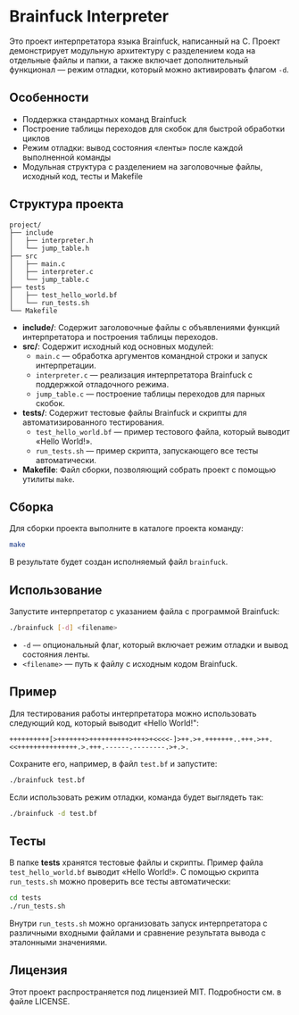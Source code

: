 # Brainfuck Interpreter

Это проект интерпретатора языка Brainfuck, написанный на C. Проект демонстрирует модульную архитектуру с разделением кода на отдельные файлы и папки, а также включает дополнительный функционал — режим отладки, который можно активировать флагом `-d`.

## Особенности

- Поддержка стандартных команд Brainfuck
- Построение таблицы переходов для скобок для быстрой обработки циклов
- Режим отладки: вывод состояния «ленты» после каждой выполненной команды
- Модульная структура с разделением на заголовочные файлы, исходный код, тесты и Makefile

## Структура проекта

```
project/
├── include
│   ├── interpreter.h
│   └── jump_table.h
├── src
│   ├── main.c
│   ├── interpreter.c
│   └── jump_table.c
├── tests
│   ├── test_hello_world.bf
│   └── run_tests.sh
└── Makefile
```

- **include/**: Содержит заголовочные файлы с объявлениями функций интерпретатора и построения таблицы переходов.
- **src/**: Содержит исходный код основных модулей:
  - `main.c` — обработка аргументов командной строки и запуск интерпретации.
  - `interpreter.c` — реализация интерпретатора Brainfuck с поддержкой отладочного режима.
  - `jump_table.c` — построение таблицы переходов для парных скобок.
- **tests/**: Содержит тестовые файлы Brainfuck и скрипты для автоматизированного тестирования.
  - `test_hello_world.bf` — пример тестового файла, который выводит «Hello World!».  
  - `run_tests.sh` — пример скрипта, запускающего все тесты автоматически.
- **Makefile**: Файл сборки, позволяющий собрать проект с помощью утилиты `make`.

## Сборка

Для сборки проекта выполните в каталоге проекта команду:

```bash
make
```

В результате будет создан исполняемый файл `brainfuck`.

## Использование

Запустите интерпретатор с указанием файла с программой Brainfuck:

```bash
./brainfuck [-d] <filename>
```

- `-d` — опциональный флаг, который включает режим отладки и вывод состояния ленты.
- `<filename>` — путь к файлу с исходным кодом Brainfuck.

## Пример

Для тестирования работы интерпретатора можно использовать следующий код, который выводит «Hello World!":

```brainfuck
++++++++++[>+++++++>++++++++++>+++>+<<<<-]>++.>+.+++++++..+++.>++.<<+++++++++++++++.>.+++.------.--------.>+.>.
```

Сохраните его, например, в файл `test.bf` и запустите:

```bash
./brainfuck test.bf
```

Если использовать режим отладки, команда будет выглядеть так:

```bash
./brainfuck -d test.bf
```

## Тесты

В папке **tests** хранятся тестовые файлы и скрипты. Пример файла `test_hello_world.bf` выводит «Hello World!». С помощью скрипта `run_tests.sh` можно проверить все тесты автоматически:

```bash
cd tests
./run_tests.sh
```

Внутри `run_tests.sh` можно организовать запуск интерпретатора с различными входными файлами и сравнение результата вывода с эталонными значениями.

## Лицензия

Этот проект распространяется под лицензией MIT. Подробности см. в файле LICENSE.

